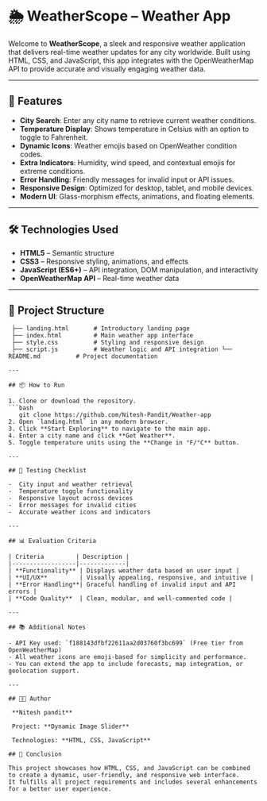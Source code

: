 # 🌦 WeatherScope – Weather App

Welcome to **WeatherScope**, a sleek and responsive weather application that delivers real-time weather updates for any city worldwide. Built using HTML, CSS, and JavaScript, this app integrates with the OpenWeatherMap API to provide accurate and visually engaging weather data.

---

## 🚀 Features

-  **City Search**: Enter any city name to retrieve current weather conditions.
-  **Temperature Display**: Shows temperature in Celsius with an option to toggle to Fahrenheit.
-  **Dynamic Icons**: Weather emojis based on OpenWeather condition codes.
-  **Extra Indicators**: Humidity, wind speed, and contextual emojis for extreme conditions.
-  **Error Handling**: Friendly messages for invalid input or API issues.
-  **Responsive Design**: Optimized for desktop, tablet, and mobile devices.
-  **Modern UI**: Glass-morphism effects, animations, and floating elements.

---

## 🛠️ Technologies Used

- **HTML5** – Semantic structure
- **CSS3** – Responsive styling, animations, and effects
- **JavaScript (ES6+)** – API integration, DOM manipulation, and interactivity
- **OpenWeatherMap API** – Real-time weather data

---

## 📂 Project Structure
```WeatherScope/
 ├── landing.html       # Introductory landing page 
 ├── index.html         # Main weather app interface 
 ├── style.css          # Styling and responsive design 
 ├── script.js          # Weather logic and API integration └── README.md          # Project documentation

---

## 📦 How to Run

1. Clone or download the repository.
```bash
   git clone https://github.com/Nitesh-Pandit/Weather-app
2. Open `landing.html` in any modern browser.
3. Click **Start Exploring** to navigate to the main app.
4. Enter a city name and click **Get Weather**.
5. Toggle temperature units using the **Change in °F/°C** button.

---

## 🧪 Testing Checklist

-  City input and weather retrieval
-  Temperature toggle functionality
-  Responsive layout across devices
-  Error messages for invalid cities
-  Accurate weather icons and indicators

---

## 📊 Evaluation Criteria

| Criteria         | Description |
|------------------|-------------|
| **Functionality** | Displays weather data based on user input |
| **UI/UX**         | Visually appealing, responsive, and intuitive |
| **Error Handling**| Graceful handling of invalid input and API errors |
| **Code Quality**  | Clean, modular, and well-commented code |

---

## 📚 Additional Notes

- API Key used: `f188143dfbf22611aa2d03760f3bc699` (Free tier from OpenWeatherMap)
- All weather icons are emoji-based for simplicity and performance.
- You can extend the app to include forecasts, map integration, or geolocation support.

---

## 🧑‍💻 Author

 **Nitesh pandit** 

 Project: **Dynamic Image Slider**

 Technologies: **HTML, CSS, JavaScript**

## 🏁 Conclusion

This project showcases how HTML, CSS, and JavaScript can be combined to create a dynamic, user-friendly, and responsive web interface.
It fulfills all project requirements and includes several enhancements for a better user experience.